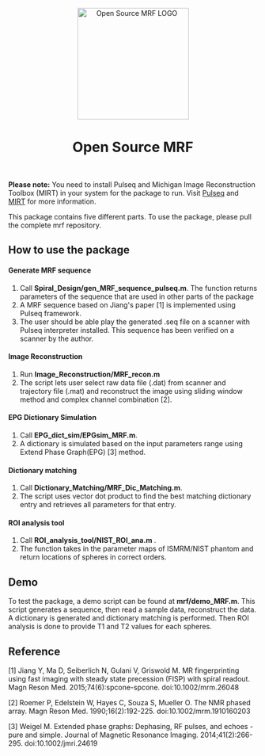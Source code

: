 <p align="center"> <a>
    <img title="Open Source MRF LOGO" src="https://github.com/imr-framework/imr-framework.github.io/blob/master/img/portfolio/mrf.png" width="225">
  </a></p>
<h1 align="center"> Open Source MRF </h1> <br>

**Please note:** You need to install Pulseq and Michigan Image Reconstruction Toolbox (MIRT) in your system for the package to run. Visit [Pulseq](http://pulseq.github.io/) and [MIRT](https://web.eecs.umich.edu/~fessler/code/) for more information.   

This package contains five different parts. To use the package, please pull the complete mrf repository. 

## How to use the package
#### Generate MRF sequence 
1. Call **Spiral_Design/gen_MRF_sequence_pulseq.m**. The function returns parameters of the sequence that are used in other parts of the    package
2. A MRF sequence based on Jiang's paper [1] is implemented using Pulseq framework.  
3. The user should be able play the generated .seq file on a scanner with Pulseq interpreter installed. This sequence has been verified    on a scanner by the author. 

#### Image Reconstruction
1. Run **Image_Reconstruction/MRF_recon.m**
2. The script lets user select raw data file (.dat) from scanner and trajectory file (.mat) and reconstruct the image using sliding         window method and complex channel combination [2].  

#### EPG Dictionary Simulation
1. Call **EPG_dict_sim/EPGsim_MRF.m**.
2. A dictionary is simulated based on the input parameters range using Extend Phase Graph(EPG) [3] method.

#### Dictionary matching
1. Call **Dictionary_Matching/MRF_Dic_Matching.m**.
2. The script uses vector dot product to find the best matching dictionary entry and retrieves all parameters for that entry. 

#### ROI analysis tool
1. Call **ROI_analysis_tool/NIST_ROI_ana.m** .
2. The function takes in the parameter maps of ISMRM/NIST phantom and return locations of spheres in correct orders.

## Demo
To test the package, a demo script can be found at **mrf/demo_MRF.m**. This script generates a sequence, then read a sample data,       reconstruct the data. A dictionary is generated and dictionary matching is performed. Then ROI analysis is done to provide T1 and T2 values for each spheres.  

## Reference
[1] Jiang Y, Ma D, Seiberlich N, Gulani V, Griswold M. MR fingerprinting using fast imaging with steady state precession (FISP) with spiral readout. Magn Reson Med. 2015;74(6):spcone-spcone. doi:10.1002/mrm.26048

[2] Roemer P, Edelstein W, Hayes C, Souza S, Mueller O. The NMR phased array. Magn Reson Med. 1990;16(2):192-225. doi:10.1002/mrm.1910160203

[3] Weigel M. Extended phase graphs: Dephasing, RF pulses, and echoes - pure and simple. Journal of Magnetic Resonance Imaging. 2014;41(2):266-295. doi:10.1002/jmri.24619



